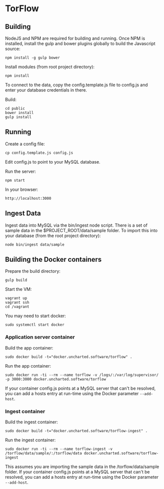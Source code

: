 # TorFlow

## Building

NodeJS and NPM are required for building and running. Once NPM is installed, install the gulp and bower plugins globally to build the Javascript source:

	npm install -g gulp bower

Install modules (from root project directory):

    npm install

To connect to the data, copy the config.template.js file to config.js and enter your database credentials in there.

Build:

    cd public
	bower install
    gulp install

## Running

Create a config file:

	cp config.template.js config.js

Edit config.js to point to your MySQL database.

Run the server:

	npm start

In your browser:

	http://localhost:3000

## Ingest Data

Ingest data into MySQL via the bin/ingest node script.  There is a set of sample data in the $PROJECT_ROOT/data/sample folder.  To import this into your database (from the root project directory):

	node bin/ingest data/sample

## Building the Docker containers

Prepare the build directory:

	gulp build

Start the VM:

    vagrant up
    vagrant ssh
    cd /vagrant

You may need to start docker:

	sudo systemctl start docker

### Application server container

Build the app container:

    sudo docker build -t="docker.uncharted.software/torflow" .

Run the app container:

    sudo docker run -ti --rm --name torflow -v /logs/:/var/log/supervisor/ -p 3000:3000 docker.uncharted.software/torflow

If your container config.js points at a MySQL server that can't be resolved, you can add a hosts entry at run-time using the Docker parameter `--add-host`.

### Ingest container

Build the ingest container:

    sudo docker build -t="docker.uncharted.software/torflow-ingest" .

Run the ingest container:

    sudo docker run -ti --rm --name torflow-ingest -v /torflow/data/sample/:/torflow/data docker.uncharted.software/torflow-ingest

This assumes you are importing the sample data in the /torflow/data/sample folder. If your container config.js points at a MySQL server that can't be resolved, you can add a hosts entry at run-time using the Docker parameter `--add-host`.
